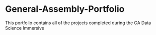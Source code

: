 # General-Assembly-Portfolio
This portfolio contains all of the projects completed during the GA Data Science Immersive

